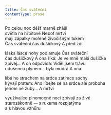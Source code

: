 ```yaml
---
title: Čas sváteční
contentType: prose
---
```


<section>

Po celou noc déšť marně zháší  
světla na hřbitově Neboť mrtví  
mají zápalky mořené živočišným tukem  
Čas sváteční čas dušičkový A před zdí

láska lásce nohy podlamuje Čas sváteční  
čas dušičkový A ona říká: Je ve mně malá dušička  
zpívej… A on odpovídá: Viděl jsem trávu  
udušenou plynem… byla modrá A ona

líbá ho strachem na srdce zatímco sochy  
kývají prstem: Ano líbejte se na srdce ale proboha  
jenom ne zuby… A mrtví

využívajíce plnomocné noci zpívají za živé  
starozákonně — s rukama rozpjatýma  
a s hlavou vzhůru

</section>
